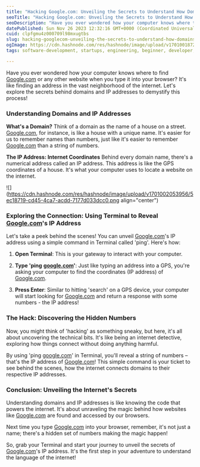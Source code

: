 ```yaml
---
title: "Hacking Google.com: Unveiling the Secrets to Understand How Domains and IP Addresses Work"
seoTitle: "Hacking Google.com: Unveiling the Secrets to Understand How Domains an"
seoDescription: "Have you ever wondered how your computer knows where to find Google.com or any other website when you type it into your browser? It's like finding an addres"
datePublished: Sun Nov 26 2023 12:32:16 GMT+0000 (Coordinated Universal Time)
cuid: clpfgmu4z000709l98mxugtbs
slug: hacking-googlecom-unveiling-the-secrets-to-understand-how-domains-and-ip-addresses-work
ogImage: https://cdn.hashnode.com/res/hashnode/image/upload/v1701001872049/01593f3f-d3bc-418c-ae02-b6d7679e1885.png
tags: software-development, startups, engineering, beginner, developer, hacking, beginners, domain, ip-address

---
```


Have you ever wondered how your computer knows where to find [Google.com](http://Google.com) or any other website when you type it into your browser? It's like finding an address in the vast neighborhood of the internet. Let's explore the secrets behind domains and IP addresses to demystify this process!

### Understanding Domains and IP Addresses

**What's a Domain?** Think of a domain as the name of a house on a street. [Google.com](http://Google.com), for instance, is like a house with a unique name. It's easier for us to remember names than numbers, just like it's easier to remember [Google.com](http://Google.com) than a string of numbers.

**The IP Address: Internet Coordinates** Behind every domain name, there's a numerical address called an IP address. This address is like the GPS coordinates of a house. It's what your computer uses to locate a website on the internet.

![](https://cdn.hashnode.com/res/hashnode/image/upload/v1701002053956/5ec18719-cd45-4ca7-acdd-7177d033dcc0.png align="center")

### Exploring the Connection: Using Terminal to Reveal [Google.com](http://Google.com)'s IP Address

Let's take a peek behind the scenes! You can unveil [Google.com](http://Google.com)'s IP address using a simple command in Terminal called 'ping'. Here's how:

1. **Open Terminal**: This is your gateway to interact with your computer.
    
2. **Type 'ping** [**google.com**](http://google.com)**'**: Just like typing an address into a GPS, you're asking your computer to find the coordinates (IP address) of [Google.com](http://Google.com).
    
3. **Press Enter**: Similar to hitting 'search' on a GPS device, your computer will start looking for [Google.com](http://Google.com) and return a response with some numbers - the IP address!
    

### The Hack: Discovering the Hidden Numbers

Now, you might think of 'hacking' as something sneaky, but here, it's all about uncovering the technical bits. It's like being an internet detective, exploring how things connect without doing anything harmful.

By using 'ping [google.com](http://google.com)' in Terminal, you'll reveal a string of numbers – that's the IP address of [Google.com](http://Google.com)! This simple command is your ticket to see behind the scenes, how the internet connects domains to their respective IP addresses.

### Conclusion: Unveiling the Internet's Secrets

Understanding domains and IP addresses is like knowing the code that powers the internet. It's about unraveling the magic behind how websites like [Google.com](http://Google.com) are found and accessed by our browsers.

Next time you type [Google.com](http://Google.com) into your browser, remember, it's not just a name; there's a hidden set of numbers making the magic happen!

So, grab your Terminal and start your journey to unveil the secrets of [Google.com](http://Google.com)'s IP address. It's the first step in your adventure to understand the language of the internet!